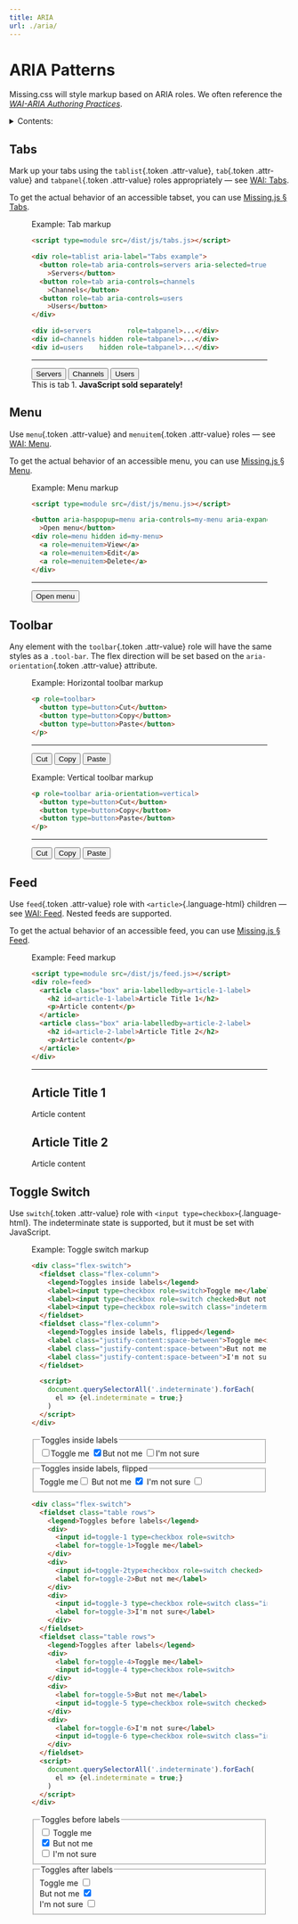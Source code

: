 ```yaml
---
title: ARIA
url: ./aria/
---
```


# ARIA Patterns

Missing.css will style markup based on ARIA roles.
We often reference the [<cite>WAI-ARIA Authoring Practices</cite>][WAI].

[WAI]: https://www.w3.org/TR/wai-aria-practices/

<details>
  <summary>Contents:</summary>

  [[toc]]

</details>


## Tabs

Mark up your tabs using the `tablist`{.token .attr-value}, `tab`{.token .attr-value} and `tabpanel`{.token .attr-value} roles appropriately — see [WAI: Tabs][].

To get the actual behavior of an accessible tabset, you can use [Missing.js &sect; Tabs](/docs/js#tabs).

<figure>
<figcaption><sub-title class="allcaps">Example<v-h>: </v-h></sub-title>Tab markup</figcaption>

  ~~~ html
  <script type=module src=/dist/js/tabs.js></script>

  <div role=tablist aria-label="Tabs example">
    <button role=tab aria-controls=servers aria-selected=true
      >Servers</button>
    <button role=tab aria-controls=channels
      >Channels</button>
    <button role=tab aria-controls=users
      >Users</button>
  </div>

  <div id=servers         role=tabpanel>...</div>
  <div id=channels hidden role=tabpanel>...</div>
  <div id=users    hidden role=tabpanel>...</div>
  ~~~

  <hr>

  <script type=module src=/dist/js/tabs.js></script>

  <div role=tablist aria-label="Tabs example">
    <button role=tab aria-controls=servers aria-selected=true
      >Servers</button>
    <button role=tab aria-controls=channels
      >Channels</button>
    <button role=tab aria-controls=users
      >Users</button>
  </div>
  
  <div id=servers         role=tabpanel>This is tab 1. <strong>JavaScript sold separately!</strong></div>
  <div id=channels hidden role=tabpanel>You are enjoying tab 2.</div>
  <div id=users    hidden role=tabpanel><img alt="placeholder cat" src=https://biber.denizaksimsek.com/img/IMG_2022-07-05_07-16-48-400.webp></div>

</figure>


[WAI: Tabs]: https://www.w3.org/WAI/ARIA/apg/patterns/tabpanel/


## Menu

Use `menu`{.token .attr-value} and `menuitem`{.token .attr-value} roles — see [WAI: Menu][].

To get the actual behavior of an accessible menu, you can use [Missing.js &sect; Menu](/docs/js#menu).

<figure>
<figcaption><sub-title class="allcaps">Example<v-h>: </v-h></sub-title>Menu markup</figcaption>

  ~~~ html
  <script type=module src=/dist/js/menu.js></script>

  <button aria-haspopup=menu aria-controls=my-menu aria-expanded=false
    >Open menu</button>
  <div role=menu hidden id=my-menu>
    <a role=menuitem>View</a>
    <a role=menuitem>Edit</a>
    <a role=menuitem>Delete</a>
  </div>
  ~~~

  <hr>

  <script type=module src=/dist/js/menu.js></script>
  <div>
  <button aria-haspopup=menu aria-controls=my-menu aria-expanded=false
    >Open menu</button>
  <div role=menu hidden id=my-menu>
    <a role=menuitem>View</a>
    <a role=menuitem>Edit</a>
    <a role=menuitem>Delete</a>
  </div>
  </div>

</figure>

[WAI: Menu]: https://www.w3.org/WAI/ARIA/apg/patterns/menu/


<!--
## Listbox

Use `listbox`{.token .attr-value} and `option`{.token .attr-value} ARIA roles. [WAI: Listbox][].

<figure>
<figcaption><sub-title class="allcaps">Example<v-h>: </v-h></sub-title>Listbox markup</figcaption>

  ~~~ html
  <ul role=listbox class="box flow-gap">
    <li role=option aria-selected=true class="crowded">
      <strong>Pick me!</strong>
      <p>I'm clearly the best option.</p>
    </li>
    <li role=option class="crowded">
      <strong>Pick me instead!</strong>
      <p>Don't listen to that other guy.</p>
    </li>
  </ul>
  ~~~

  <ul role=listbox class="box flow-gap">
    <li role=option aria-selected=true class="crowded">
      <strong>Pick me!</strong>
      <p>I'm clearly the best option.</p>
    </li>
    <li role=option class="crowded">
      <strong>Pick me instead!</strong>
      <p>Don't listen to that other guy.</p>
    </li>
  </ul>

</figure>

[WAI: Listbox]: https://www.w3.org/WAI/ARIA/apg/patterns/listbox/
-->

## Toolbar

Any element with the `toolbar`{.token .attr-value} role will have the same styles as a `.tool-bar`.
The flex direction will be set based on the `aria-orientation`{.token .attr-value} attribute.

<figure>
<figcaption><sub-title class="allcaps">Example<v-h>: </v-h></sub-title>Horizontal toolbar markup</figcaption>

  ~~~ html
  <p role=toolbar>
    <button type=button>Cut</button>
    <button type=button>Copy</button>
    <button type=button>Paste</button>
  </p>
  ~~~

  <hr>

  <p role=toolbar>
    <button type=button>Cut</button>
    <button type=button>Copy</button>
    <button type=button>Paste</button>
  </p>

</figure>

<figure>
<figcaption><sub-title class="allcaps">Example<v-h>: </v-h></sub-title>Vertical toolbar markup</figcaption>

  ~~~ html
  <p role=toolbar aria-orientation=vertical>
    <button type=button>Cut</button>
    <button type=button>Copy</button>
    <button type=button>Paste</button>
  </p>
  ~~~

  <hr>

  <p role=toolbar aria-orientation=vertical>
    <button type=button>Cut</button>
    <button type=button>Copy</button>
    <button type=button>Paste</button>
  </p>

</figure>


## Feed

Use `feed`{.token .attr-value} role with `<article>`{.language-html} children  — see [WAI: Feed][].
Nested feeds are supported.

To get the actual behavior of an accessible feed, you can use [Missing.js &sect; Feed](/docs/js#feed).

<figure>
<figcaption><sub-title class="allcaps">Example<v-h>: </v-h></sub-title>Feed markup</figcaption>

  ~~~ html
  <script type=module src=/dist/js/feed.js></script>
  <div role=feed>
    <article class="box" aria-labelledby=article-1-label>
      <h2 id=article-1-label>Article Title 1</h2>
      <p>Article content</p>
    </article>
    <article class="box" aria-labelledby=article-2-label>
      <h2 id=article-2-label>Article Title 2</h2>
      <p>Article content</p>
    </article>
  </div>
  ~~~

  <hr>

  <div>
  <script type=module src=/dist/js/feed.js></script>
  <div role=feed>
    <article class="box" aria-labelledby=article-1-label>
      <h2 id=article-1-label>Article Title 1</h2>
      <p>Article content</p>
    </article>
    <article class="box" aria-labelledby=article-2-label>
      <h2 id=article-2-label>Article Title 2</h2>
      <p>Article content</p>
    </article>
  </div>

</figure>

[WAI: Feed]: https://www.w3.org/WAI/ARIA/apg/patterns/feed/


## Toggle Switch

Use `switch`{.token .attr-value} role with `<input type=checkbox>`{.language-html}.
The indeterminate state is supported, but it must be set with JavaScript.

<figure>
<figcaption><sub-title class="allcaps">Example<v-h>: </v-h></sub-title>Toggle switch markup</figcaption>

  ~~~ html
  <div class="flex-switch">
    <fieldset class="flex-column">
      <legend>Toggles inside labels</legend>
      <label><input type=checkbox role=switch>Toggle me</label>
      <label><input type=checkbox role=switch checked>But not me</label>
      <label><input type=checkbox role=switch class="indeterminate">I'm not sure</label>
    </fieldset>
    <fieldset class="flex-column">
      <legend>Toggles inside labels, flipped</legend>
      <label class="justify-content:space-between">Toggle me<input type=checkbox role=switch></label>
      <label class="justify-content:space-between">But not me <input type=checkbox role=switch checked></label>
      <label class="justify-content:space-between">I'm not sure <input type=checkbox role=switch class="indeterminate"></label>
    </fieldset>

    <script>
      document.querySelectorAll('.indeterminate').forEach(
        el => {el.indeterminate = true;}
      )
    </script>
  </div>
  ~~~

  <div class="flex-switch">
    <fieldset class="flex-column">
      <legend>Toggles inside labels</legend>
      <label><input type=checkbox role=switch>Toggle me</label>
      <label><input type=checkbox role=switch checked>But not me</label>
      <label><input type=checkbox role=switch class="indeterminate">I'm not sure</label>
    </fieldset>
    <fieldset class="flex-column">
      <legend>Toggles inside labels, flipped</legend>
      <label class="justify-content:space-between">Toggle me<input type=checkbox role=switch></label>
      <label class="justify-content:space-between">But not me <input type=checkbox role=switch checked></label>
      <label class="justify-content:space-between">I'm not sure <input type=checkbox role=switch class="indeterminate"></label>
    </fieldset>
  </div>

  ~~~ html
  <div class="flex-switch">
    <fieldset class="table rows">
      <legend>Toggles before labels</legend>
      <div>
        <input id=toggle-1 type=checkbox role=switch>
        <label for=toggle-1>Toggle me</label>
      </div>
      <div>
        <input id=toggle-2type=checkbox role=switch checked>
        <label for=toggle-2>But not me</label>
      </div>
      <div>
        <input id=toggle-3 type=checkbox role=switch class="indeterminate">
        <label for=toggle-3>I'm not sure</label>
      </div>
    </fieldset>
    <fieldset class="table rows">
      <legend>Toggles after labels</legend>
      <div>
        <label for=toggle-4>Toggle me</label>
        <input id=toggle-4 type=checkbox role=switch>
      </div>
      <div>
        <label for=toggle-5>But not me</label>
        <input id=toggle-5 type=checkbox role=switch checked>
      </div>
      <div>
        <label for=toggle-6>I'm not sure</label>
        <input id=toggle-6 type=checkbox role=switch class="indeterminate">
      </div>
    </fieldset>
    <script>
      document.querySelectorAll('.indeterminate').forEach(
        el => {el.indeterminate = true;}
      )
    </script>
  </div>
  ~~~

  <div class="flex-switch">
    <fieldset class="table rows">
      <legend>Toggles before labels</legend>
      <div>
        <input id=toggle-1 type=checkbox role=switch>
        <label for=toggle-1>Toggle me</label>
      </div>
      <div>
        <input id=toggle-2 type=checkbox role=switch checked>
        <label for=toggle-2>But not me</label>
      </div>
      <div>
        <input id=toggle-3 type=checkbox role=switch class="indeterminate">
        <label for=toggle-3>I'm not sure</label>
      </div>
    </fieldset>
    <fieldset class="table rows">
      <legend>Toggles after labels</legend>
      <div>
        <label for=toggle-4>Toggle me</label>
        <input id=toggle-4 type=checkbox role=switch>
      </div>
      <div>
        <label for=toggle-5>But not me</label>
        <input id=toggle-5 type=checkbox role=switch checked>
      </div>
      <div>
        <label for=toggle-6>I'm not sure</label>
        <input id=toggle-6 type=checkbox role=switch class="indeterminate">
      </div>
    </fieldset>
  </div>

  <script>document.querySelectorAll('.indeterminate').forEach(el => {el.indeterminate = true;})</script>
</figure>
